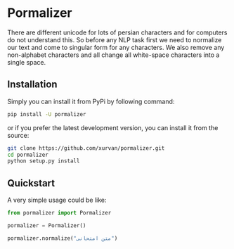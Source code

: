 # Pormalizer

There are different unicode for lots of persian characters and for computers do not understand this. So before any NLP
task first we need to normalize our text and come to singular form for any characters. We also remove any non-alphabet
characters and all change all white-space characters into a single space.

## Installation

Simply you can install it from PyPi by following command:

```bash
pip install -U pormalizer
```

or if you prefer the latest development version, you can install it from the source:

```bash
git clone https://github.com/xurvan/pormalizer.git
cd pormalizer
python setup.py install
```

## Quickstart

A very simple usage could be like:

```python
from pormalizer import Pormalizer

pormalizer = Pormalizer()

pormalizer.normalize("متن امتحانی")

```